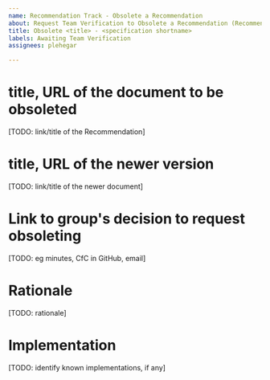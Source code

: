 ```yaml
---
name: Recommendation Track - Obsolete a Recommendation
about: Request Team Verification to Obsolete a Recommendation (Recommendation -> )
title: Obsolete <title> - <specification shortname>
labels: Awaiting Team Verification
assignees: plehegar

---
```


# title, URL of the document to be obsoleted
[TODO: link/title of the Recommendation]

# title, URL of the newer version
[TODO: link/title of the newer document]

# Link to group's decision to request obsoleting
[TODO: eg minutes, CfC in GitHub, email]

# Rationale
[TODO: rationale]

# Implementation
[TODO: identify known implementations, if any]
